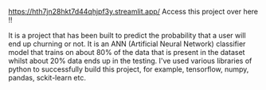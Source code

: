 https://hth7jn28hkt7d44qhjpf3y.streamlit.app/
Access this project over here !!

It is a project that has been built to predict the probability that a user will end up churning or not. It is an ANN (Artificial Neural Network) classifier model that trains on about 80% of the data that is present in the dataset whilst about 20% data ends up in the testing.
I've used various libraries of python to successfully build this project, for example, tensorflow, numpy, pandas, sckit-learn etc. 
